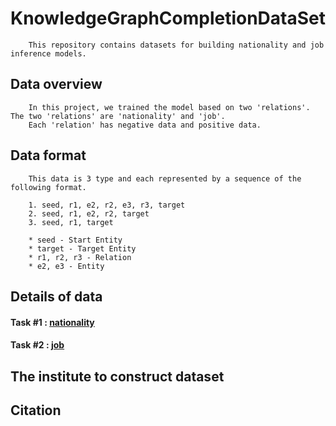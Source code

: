 # KnowledgeGraphCompletionDataSet
```
    This repository contains datasets for building nationality and job inference models.
```
## Data overview
```description01
    In this project, we trained the model based on two 'relations'. The two 'relations' are 'nationality' and 'job'. 
    Each 'relation' has negative data and positive data.
```

## Data format
```description02
    This data is 3 type and each represented by a sequence of the following format.
    
    1. seed, r1, e2, r2, e3, r3, target
    2. seed, r1, e2, r2, target
    3. seed, r1, target
    
    * seed - Start Entity
    * target - Target Entity
    * r1, r2, r3 - Relation
    * e2, e3 - Entity
```
## Details of data
#### Task #1 : [nationality](https://github.com/leewangon/KnowledgeGraphCompletionDataSet/tree/master/DataSet/nationality)
#### Task #2 : [job](https://github.com/leewangon/KnowledgeGraphCompletionDataSet/tree/master/DataSet/job)

## The institute to construct dataset

## Citation
